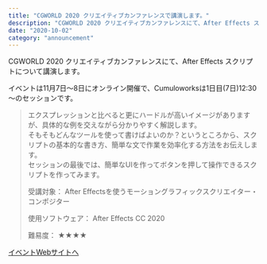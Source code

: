 ```yaml
---
title: "CGWORLD 2020 クリエイティブカンファレンスで講演します。"
description: "CGWORLD 2020 クリエイティブカンファレンスにて、After Effects スクリプトについて講演します。"
date: "2020-10-02"
category: "announcement"
---
```


CGWORLD 2020 クリエイティブカンファレンスにて、After Effects スクリプトについて講演します。

イベントは11月7日～8日にオンライン開催で、Cumuloworksは1日目(7日)12:30～のセッションです。

> エクスプレッションと比べると更にハードルが高いイメージがありますが、具体的な例を交えながら分かりやすく解説します。  
> そもそもどんなツールを使って書けばよいのか？というところから、スクリプトの基本的な書き方、簡単な文で作業を効率化する方法をお伝えします。  
> セッションの最後では、簡単なUIを作ってボタンを押して操作できるスクリプトを作ってみます。
>
> 受講対象： After Effectsを使うモーショングラフィックスクリエイター・コンポジター
>
> 使用ソフトウェア： After Effects CC 2020
>
> 難易度： ★★★★

[イベントWebサイトへ](https://cgworld.jp/special/cgwcc2020/)
